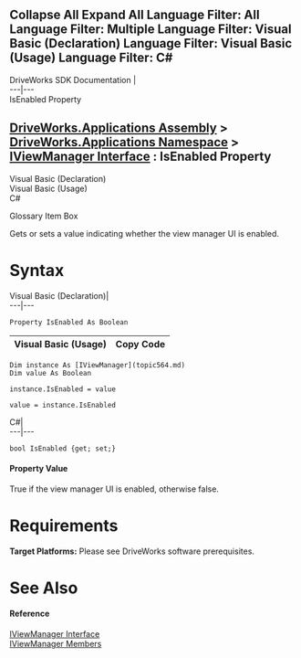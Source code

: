 Collapse All Expand All Language Filter: All  Language Filter: Multiple  Language Filter: Visual Basic (Declaration) Language Filter: Visual Basic (Usage) Language Filter: C#  
---  
DriveWorks SDK Documentation  |   
---|---  
IsEnabled Property   
  
[DriveWorks.Applications Assembly](topic13.md) > [DriveWorks.Applications Namespace](topic16.md) > [IViewManager Interface](topic564.md) : IsEnabled Property  
---  
  
Visual Basic (Declaration)    
Visual Basic (Usage)    
C# 

Glossary Item Box

Gets or sets a value indicating whether the view manager UI is enabled. 

# Syntax

Visual Basic (Declaration)|   
---|---  
      
    
    Property IsEnabled As Boolean  
  
Visual Basic (Usage)| Copy Code  
---|---  
      
    
    Dim instance As [IViewManager](topic564.md)
    Dim value As Boolean
     
    instance.IsEnabled = value
     
    value = instance.IsEnabled  
  
C#|   
---|---  
      
    
    bool IsEnabled {get; set;}  
  
#### Property Value

True if the view manager UI is enabled, otherwise false.

# Requirements

**Target Platforms:** Please see DriveWorks software prerequisites.

# See Also

#### Reference

[IViewManager Interface](topic564.md)   
[IViewManager Members](topic565.md)



